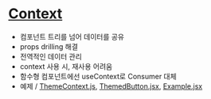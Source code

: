 # <a href="https://ko.reactjs.org/docs/context.html">Context</a>
- 컴포넌트 트리를 넘어 데이터를 공유
- props drilling 해결
- 전역적인 데이터 관리
- context 사용 시, 재사용 어려움
- 함수형 컴포넌트에선 useContext로 Consumer 대체
- 예제 / <a href="https://github.com/sol-pine/study_ReactDocs/blob/main/12_Context/ThemeContext.jsx">ThemeContext.js</a>, <a href="https://github.com/sol-pine/study_ReactDocs/blob/main/12_Context/ThemedButton.jsx">ThemedButton.jsx</a>, <a href="https://github.com/sol-pine/study_ReactDocs/blob/main/12_Context/Example.jsx">Example.jsx</a>
